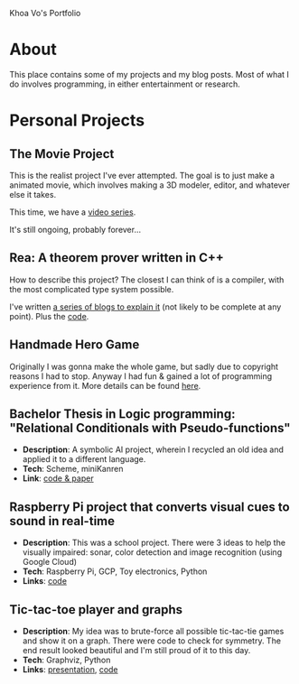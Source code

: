 Khoa Vo's Portfolio

About
=====

This place contains some of my projects and my blog posts.
Most of what I do involves programming, in either entertainment or research.

Personal Projects
=================

The Movie Project
------------------------------------

This is the realist project I've ever attempted.
The goal is to just make a animated movie,
which involves making a 3D modeler,
editor, and whatever else it takes.

This time, we have a [video series](https://www.youtube.com/playlist?list=PLY1DPYcN0cerZJHNUGYHlAjX1UCGa5i8k).

It's still ongoing, probably forever...

Rea: A theorem prover written in C++
------------------------------------

How to describe this project?
The closest I can think of is a compiler, with the most complicated type system possible.

I've written [a series of blogs to explain it](https://lackhoa.github.io/2023/06/09/rea-1.html) (not likely to be complete at any point).
Plus the [code](https://github.com/lackhoa/rea-engine).

Handmade Hero Game
-------------------------------------------------------------------------------------

Originally I was gonna make the whole game, but sadly due to copyright reasons I had to stop.
Anyway I had fun & gained a lot of programming experience from it.
More details can be found
[here](https://lackhoa.github.io/2022/08/21/handmade-hero-learning-summary.html).

Bachelor Thesis in Logic programming: "Relational Conditionals with Pseudo-functions"
-------------------------------------------------------------------------------------

*   **Description**: A symbolic AI project, wherein I recycled an old idea and applied it to a different language.
*   **Tech**: Scheme, miniKanren
*   **Link**: [code & paper](https://github.com/lackhoa/staticKanren)

Raspberry Pi project that converts visual cues to sound in real-time
--------------------------------------------------------------------

*   **Description**: This was a school project. There were 3 ideas to help the visually impaired: sonar, color detection and image recognition (using Google Cloud)
*   **Tech**: Raspberry Pi, GCP, Toy electronics, Python
*   **Links**: [code](https://github.com/lackhoa/pi-visual)

Tic-tac-toe player and graphs
-----------------------------

*   **Description**: My idea was to brute-force all possible tic-tac-tie games and show it on a graph. There were code to check for symmetry. The end result looked beautiful and I'm still proud of it to this day.
*   **Tech**: Graphviz, Python
*   **Links**: [presentation](https://drive.google.com/file/d/0B87xosAJTDm1dGJQY01qZnB5UGc/view?usp=drive_open), [code](https://github.com/lackhoa/ttt-graph/tree/master)
